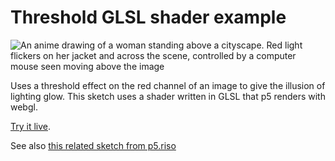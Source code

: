 # Threshold GLSL shader example

![An anime drawing of a woman standing above a cityscape. Red light flickers on her jacket and across the scene, controlled by a computer mouse seen moving above the image](https://user-images.githubusercontent.com/3166481/234556839-ff54389b-9262-4f4b-8dc5-aac14bf54421.gif)

Uses a threshold effect on the red channel of an image to give the illusion of lighting glow. This sketch uses a shader written in GLSL that p5 renders with webgl.

[Try it live](https://editor.p5js.org/mngyuan/sketches/vLlFcgCys).

See also [this related sketch from p5.riso](https://editor.p5js.org/brain/sketches/hU0ANATF-)
